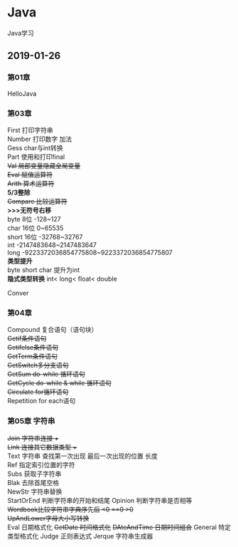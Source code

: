 # Java
Java学习

## 2019-01-26
### 第01章 
HelloJava
### 第03章
First 打印字符串  
Number 打印数字 加法  
Gess char与int转换  
Part 使用和打印final  
~~Val 局部变量隐藏全局变量~~  
~~Eval 赋值运算符~~  
~~Arith 算术运算符~~  
**5/3整除**  
~~Compare 比较运算符~~  
**>>>无符号右移**  
byte 8位 -128~127  
char 16位 0~65535  
short 16位 -32768~32767  
int -2147483648~2147483647  
long -9223372036854775808~9223372036854775807  
**类型提升**  
 byte short char 提升为int  
 **隐式类型转换**
 int< long< float< double  
  
Conver  

### 第04章
Compound 复合语句（语句块）  
~~Getif条件语句~~  
~~Getifelse条件语句~~  
~~GetTerm条件语句~~  
~~GetSwitch多分支语句~~  
~~GetSum do-while 循环语句~~  
~~GetCycle do-while & while 循环语句~~  
~~Circulate for循环语句~~  
Repetition for each语句

### 第05章 字符串  
~~Join 字符串连接 +~~  
~~Link 连接其它数据类型 +~~  
Text 字符串 查找第一次出现 最后一次出现的位置 长度   
Ref 指定索引位置的字符  
Subs 获取子字符串  
Blak 去除首尾空格  
NewStr 字符串替换  
StartOrEnd 判断字符串的开始和结尾
Opinion 判断字符串是否相等  
~~Wordbook比较字符串字典序先后 <0 ==0 >0~~  
~~UpAndLower字母大小写转换~~  
Eval 日期格式化
~~GetDate 时间格式化~~
~~DAteAndTime 日期时间组合~~
General 特定类型格式化
Judge 正则表达式
Jerque 字符串生成器

